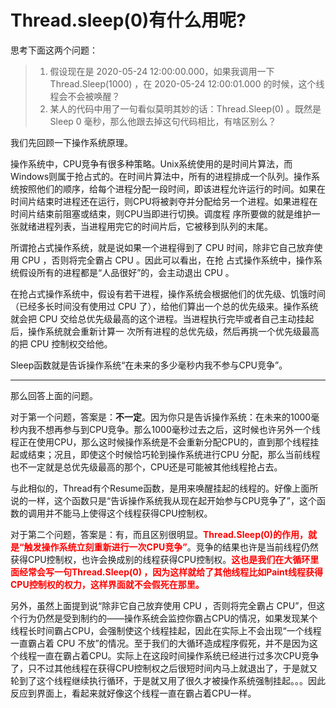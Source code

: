 # Thread.sleep(0)有什么用呢?

思考下面这两个问题：

> 1. 假设现在是 2020-05-24 12:00:00.000，如果我调用一下 Thread.Sleep(1000) ，在 2020-05-24 12:00:01.000 的时候，这个线程会不会被唤醒？
> 2. 某人的代码中用了一句看似莫明其妙的话：Thread.Sleep(0) 。既然是 Sleep 0 毫秒，那么他跟去掉这句代码相比，有啥区别么？

我们先回顾一下操作系统原理。

操作系统中，CPU竞争有很多种策略。Unix系统使用的是时间片算法，而Windows则属于抢占式的。在时间片算法中，所有的进程排成一个队列。操作系统按照他们的顺序，给每个进程分配一段时间，即该进程允许运行的时间。如果在时间片结束时进程还在运行，则CPU将被剥夺并分配给另一个进程。如果进程在时间片结束前阻塞或结束，则CPU当即进行切换。调度程 序所要做的就是维护一张就绪进程列表，当进程用完它的时间片后，它被移到队列的末尾。

所谓抢占式操作系统，就是说如果一个进程得到了 CPU 时间，除非它自己放弃使用 CPU ，否则将完全霸占 CPU 。因此可以看出，在抢 占式操作系统中，操作系统假设所有的进程都是“人品很好”的，会主动退出 CPU 。

在抢占式操作系统中，假设有若干进程，操作系统会根据他们的优先级、饥饿时间（已经多长时间没有使用过 CPU 了），给他们算出一个总的优先级来。操作系统就会把 CPU 交给总优先级最高的这个进程。当进程执行完毕或者自己主动挂起后，操作系统就会重新计算一 次所有进程的总优先级，然后再挑一个优先级最高的把 CPU 控制权交给他。

Sleep函数就是告诉操作系统“在未来的多少毫秒内我不参与CPU竞争”。

------

那么回答上面的问题。

对于第一个问题，答案是：**不一定**。因为你只是告诉操作系统：在未来的1000毫秒内我不想再参与到CPU竞争。那么1000毫秒过去之后，这时候也许另外一个线程正在使用CPU，那么这时候操作系统是不会重新分配CPU的，直到那个线程挂起或结束；况且，即使这个时候恰巧轮到操作系统进行CPU 分配，那么当前线程也不一定就是总优先级最高的那个，CPU还是可能被其他线程抢占去。

与此相似的，Thread有个Resume函数，是用来唤醒挂起的线程的。好像上面所说的一样，这个函数只是“告诉操作系统我从现在起开始参与CPU竞争了”，这个函数的调用并不能马上使得这个线程获得CPU控制权。

对于第二个问题，答案是：有，而且区别很明显。**<font color="red">Thread.Sleep(0)的作用，就是“触发操作系统立刻重新进行一次CPU竞争”</font>**。竞争的结果也许是当前线程仍然获得CPU控制权，也许会换成别的线程获得CPU控制权。**<font color="red">这也是我们在大循环里面经常会写一句Thread.Sleep(0) ，因为这样就给了其他线程比如Paint线程获得CPU控制权的权力，这样界面就不会假死在那里。</font>**

另外，虽然上面提到说“除非它自己放弃使用 CPU ，否则将完全霸占 CPU”，但这个行为仍然是受到制约的——操作系统会监控你霸占CPU的情况，如果发现某个线程长时间霸占CPU，会强制使这个线程挂起，因此在实际上不会出现“一个线程一直霸占着 CPU 不放”的情况。至于我们的大循环造成程序假死，并不是因为这个线程一直在霸占着CPU。实际上在这段时间操作系统已经进行过多次CPU竞争了，只不过其他线程在获得CPU控制权之后很短时间内马上就退出了，于是就又轮到了这个线程继续执行循环，于是就又用了很久才被操作系统强制挂起。。。因此反应到界面上，看起来就好像这个线程一直在霸占着CPU一样。

